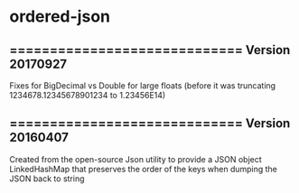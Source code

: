 # ordered-json

=============================
Version 20170927
----------------
Fixes for BigDecimal vs Double for large floats (before it was truncating 1234678.12345678901234 to 1.23456E14)


=============================
Version 20160407
----------------
Created from the open-source Json utility to provide a JSON object LinkedHashMap that preserves the order of the keys when dumping the JSON back to string
